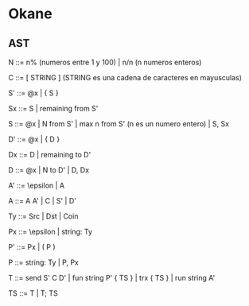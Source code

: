 # Okane
## AST

N ::= n% (numeros entre 1 y 100)
    | n/n (n numeros enteros)

C ::= [ STRING ] (STRING es una cadena de caracteres en mayusculas)

S' ::= @x | { S }

Sx ::= S | remaining from S'

S ::= @x
    | N from S'
    | max n from S' (n es un numero entero)
    | S, Sx

D' ::= @x | { D }
 
Dx ::= D | remaining to D'

D ::= @x
    | N to D'
    | D, Dx

A' ::= \epsilon | A

A ::= A A'
    | C
    | S'
    | D'

Ty ::= Src | Dst | Coin

Px ::= \epsilon 
     | string: Ty

P' ::= Px
     | ( P )

P ::= string: Ty
    | P, Px

T ::= send S' C D' 
    | fun string P' { TS } 
    | trx { TS }
    | run string A'

TS ::= T
     | T; TS